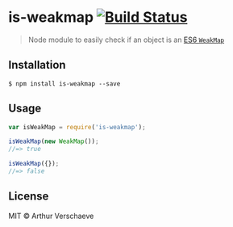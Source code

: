 # is-weakmap [![Build Status](https://travis-ci.org/arthurvr/is-weakmap.svg?branch=master)](https://travis-ci.org/arthurvr/is-weakmap)

> Node module to easily check if an object is an [ES6 `WeakMap`](https://developer.mozilla.org/en-US/docs/Web/JavaScript/Reference/Global_Objects/Map)

## Installation

```
$ npm install is-weakmap --save
```

## Usage

```javascript
var isWeakMap = require('is-weakmap');

isWeakMap(new WeakMap());
//=> true

isWeakMap({});
//=> false
```

## License

MIT © Arthur Verschaeve
